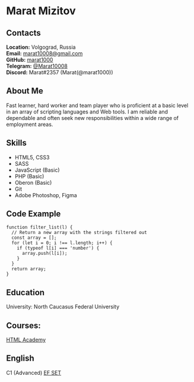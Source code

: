 # Marat Mizitov

## Contacts
**Location:** Volgograd, Russia \
**Email:** marat10008@gmail.com \
**GitHub:** [marat1000](https://github.com/marat1000) \
**Telegram:** [@Marat10008](https://t.me/Marat10008) \
**Discord:** Marat#2357 (Marat(@marat1000))

## About Me
Fast learner, hard worker and team player who is proficient at a basic level in an array of scripting languages and Web tools. I am reliable and dependable and often seek new responsibilities within a wide range of employment areas.

## Skills
* HTML5, CSS3
* SASS
* JavaScript (Basic)
* PHP (Basic)
* Oberon (Basic)
* Git
* Adobe Photoshop, Figma

## Code Example
```
function filter_list(l) {
  // Return a new array with the strings filtered out
  const array = [];
  for (let i = 0; i !== l.length; i++) {
    if (typeof l[i] === 'number') {
      array.push(l[i]);
    }
  }
  return array;
}
```

## Education
University: North Caucasus Federal University

## Courses:
[HTML Academy](https://htmlacademy.ru/profile/id606021)

## English
C1 (Advanced)
[EF SET](https://www.efset.org/cert/2XKKJ5)
